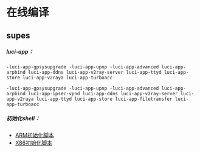 # 在线编译
## supes
##### luci-app：
```
-luci-app-gpsysupgrade -luci-app-upnp -luci-app-advanced luci-app-arpbind luci-app-ddns luci-app-v2ray-server luci-app-ttyd luci-app-store luci-app-v2raya luci-app-turboacc
```
```
-luci-app-gpsysupgrade -luci-app-upnp -luci-app-advanced luci-app-arpbind luci-app-ipsec-vpnd luci-app-ddns luci-app-v2ray-server luci-app-v2raya luci-app-ttyd luci-app-store luci-app-filetransfer luci-app-turboacc
```
##### 初始化shell：
* [ARM初始化脚本](https://github.com/3wking/Private/blob/main/OpenWrt/config/arm_shell.md)
* [X86初始化脚本](https://github.com/3wking/Private/blob/main/OpenWrt/config/x86_shell.md)